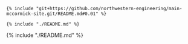 ```
{% include "git+https://github.com/northwestern-engineering/main-mccormick-site.git/README.md#0.01" %}
```

```
{% include "./README.md" %}
```

{% include "./README.md" %}


